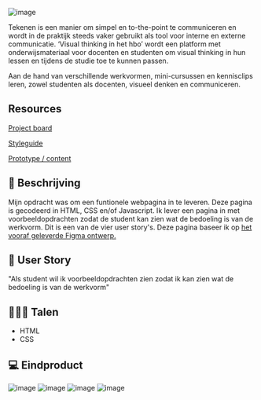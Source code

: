 ![image](https://user-images.githubusercontent.com/1061632/191292733-fe7516d2-aaf9-4fc6-bbed-14fbd9d26dd5.png)


Tekenen is een manier om simpel en to-the-point te communiceren en wordt in de praktijk steeds vaker gebruikt als tool voor interne en externe communicatie. ‘Visual thinking in het hbo’ wordt een platform met onderwijsmateriaal voor docenten en studenten om visual thinking in hun lessen en tijdens de studie toe te kunnen passen.

Aan de hand van verschillende werkvormen, mini-cursussen en kennisclips leren, zowel studenten als docenten, visueel denken en communiceren.

## Resources
[Project board](https://github.com/orgs/fdnd-agency/projects/7) 

[Styleguide](https://github.com/fdnd-projects/visual-thinking/blob/0bcfc55d8c25483d18e5c6629ad7fa7e99ca7b51/vtHBO-styleguide-v1.pdf)  

[Prototype / content](https://www.figma.com/proto/BcmZb4clafkTX1UM1GN3F2/Prototype-v3-Visual-Thinking-in-het-HBO?node-id=21%3A995&starting-point-node-id=21%3A995&scaling=scale-down)  

## 📃 Beschrijving
Mijn opdracht was om een funtionele webpagina in te leveren. Deze pagina is gecodeerd in HTML, CSS en/of Javascript. Ik lever een pagina in met voorbeeldopdrachten zodat de student kan zien wat de bedoeling is van de werkvorm. Dit is een van de vier user story's. Deze pagina baseer ik op [het vooraf geleverde Figma ontwerp.](https://www.figma.com/proto/BcmZb4clafkTX1UM1GN3F2/Prototype-v3-Visual-Thinking-in-het-HBO?node-id=21%3A995&starting-point-node-id=21%3A995&scaling=scale-down)  

## 📖 User Story
"Als student wil ik voorbeeldopdrachten zien zodat ik kan zien wat de bedoeling is van de werkvorm"

## 👩🏼‍💻 Talen
- HTML
- CSS

## 💻 Eindproduct
![image](https://user-images.githubusercontent.com/61830362/195709723-41cf2e12-a616-4382-8d38-8d6ad8b00d4e.png)
![image](https://user-images.githubusercontent.com/61830362/195709748-6199594b-713d-4c63-a748-f19c31208c81.png)
![image](https://user-images.githubusercontent.com/61830362/195709965-49227e9c-ee76-47a8-85d2-3712527a2e78.png)
![image](https://user-images.githubusercontent.com/61830362/195709993-a7c81263-166a-4150-a32d-576959e92650.png)

